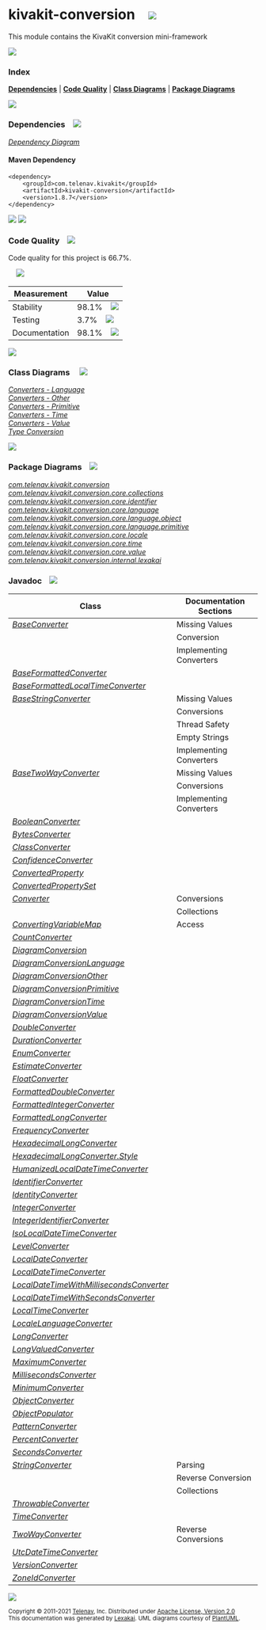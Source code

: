 [//]: # (start-user-text)



[//]: # (end-user-text)

# kivakit-conversion &nbsp;&nbsp; <img src="https://telenav.github.io/telenav-assets/images/icons/puzzle-64.png" srcset="https://telenav.github.io/telenav-assets/images/icons/puzzle-64-2x.png 2x"/>

This module contains the KivaKit conversion mini-framework

<img src="https://telenav.github.io/telenav-assets/images/separators/horizontal-line-512.png" srcset="https://telenav.github.io/telenav-assets/images/separators/horizontal-line-512-2x.png 2x"/>

### Index



[**Dependencies**](#dependencies) | [**Code Quality**](#code-quality) | [**Class Diagrams**](#class-diagrams) | [**Package Diagrams**](#package-diagrams)

<img src="https://telenav.github.io/telenav-assets/images/separators/horizontal-line-512.png" srcset="https://telenav.github.io/telenav-assets/images/separators/horizontal-line-512-2x.png 2x"/>

### Dependencies <a name="dependencies"></a> &nbsp;&nbsp; <img src="https://telenav.github.io/telenav-assets/images/icons/dependencies-32.png" srcset="https://telenav.github.io/telenav-assets/images/icons/dependencies-32-2x.png 2x"/>

[*Dependency Diagram*](https://www.kivakit.org/1.8.7/lexakai/kivakit/kivakit-conversion/documentation/diagrams/dependencies.svg)

#### Maven Dependency

    <dependency>
        <groupId>com.telenav.kivakit</groupId>
        <artifactId>kivakit-conversion</artifactId>
        <version>1.8.7</version>
    </dependency>

<img src="https://telenav.github.io/telenav-assets/images/separators/horizontal-line-128.png" srcset="https://telenav.github.io/telenav-assets/images/separators/horizontal-line-128-2x.png 2x"/>

[//]: # (start-user-text)



[//]: # (end-user-text)

<img src="https://telenav.github.io/telenav-assets/images/separators/horizontal-line-128.png" srcset="https://telenav.github.io/telenav-assets/images/separators/horizontal-line-128-2x.png 2x"/>

### Code Quality <a name="code-quality"></a> &nbsp;&nbsp; <img src="https://telenav.github.io/telenav-assets/images/icons/ruler-32.png" srcset="https://telenav.github.io/telenav-assets/images/icons/ruler-32-2x.png 2x"/>

Code quality for this project is 66.7%.  
  
&nbsp; &nbsp; <img src="https://telenav.github.io/telenav-assets/images/meters/meter-70-96.png" srcset="https://telenav.github.io/telenav-assets/images/meters/meter-70-96-2x.png 2x"/>

| Measurement   | Value                    |
|---------------|--------------------------|
| Stability     | 98.1%&nbsp; &nbsp; <img src="https://telenav.github.io/telenav-assets/images/meters/meter-100-96.png" srcset="https://telenav.github.io/telenav-assets/images/meters/meter-100-96-2x.png 2x"/>     |
| Testing       | 3.7%&nbsp; &nbsp; <img src="https://telenav.github.io/telenav-assets/images/meters/meter-0-96.png" srcset="https://telenav.github.io/telenav-assets/images/meters/meter-0-96-2x.png 2x"/>       |
| Documentation | 98.1%&nbsp; &nbsp; <img src="https://telenav.github.io/telenav-assets/images/meters/meter-100-96.png" srcset="https://telenav.github.io/telenav-assets/images/meters/meter-100-96-2x.png 2x"/> |

<img src="https://telenav.github.io/telenav-assets/images/separators/horizontal-line-128.png" srcset="https://telenav.github.io/telenav-assets/images/separators/horizontal-line-128-2x.png 2x"/>

### Class Diagrams <a name="class-diagrams"></a> &nbsp; &nbsp; <img src="https://telenav.github.io/telenav-assets/images/icons/diagram-40.png" srcset="https://telenav.github.io/telenav-assets/images/icons/diagram-40-2x.png 2x"/>

[*Converters - Language*](https://www.kivakit.org/1.8.7/lexakai/kivakit/kivakit-conversion/documentation/diagrams/diagram-conversion-language.svg)  
[*Converters - Other*](https://www.kivakit.org/1.8.7/lexakai/kivakit/kivakit-conversion/documentation/diagrams/diagram-conversion-other.svg)  
[*Converters - Primitive*](https://www.kivakit.org/1.8.7/lexakai/kivakit/kivakit-conversion/documentation/diagrams/diagram-conversion-primitive.svg)  
[*Converters - Time*](https://www.kivakit.org/1.8.7/lexakai/kivakit/kivakit-conversion/documentation/diagrams/diagram-conversion-time.svg)  
[*Converters - Value*](https://www.kivakit.org/1.8.7/lexakai/kivakit/kivakit-conversion/documentation/diagrams/diagram-conversion-value.svg)  
[*Type Conversion*](https://www.kivakit.org/1.8.7/lexakai/kivakit/kivakit-conversion/documentation/diagrams/diagram-conversion.svg)

<img src="https://telenav.github.io/telenav-assets/images/separators/horizontal-line-128.png" srcset="https://telenav.github.io/telenav-assets/images/separators/horizontal-line-128-2x.png 2x"/>

### Package Diagrams <a name="package-diagrams"></a> &nbsp;&nbsp; <img src="https://telenav.github.io/telenav-assets/images/icons/box-24.png" srcset="https://telenav.github.io/telenav-assets/images/icons/box-24-2x.png 2x"/>

[*com.telenav.kivakit.conversion*](https://www.kivakit.org/1.8.7/lexakai/kivakit/kivakit-conversion/documentation/diagrams/com.telenav.kivakit.conversion.svg)  
[*com.telenav.kivakit.conversion.core.collections*](https://www.kivakit.org/1.8.7/lexakai/kivakit/kivakit-conversion/documentation/diagrams/com.telenav.kivakit.conversion.core.collections.svg)  
[*com.telenav.kivakit.conversion.core.identifier*](https://www.kivakit.org/1.8.7/lexakai/kivakit/kivakit-conversion/documentation/diagrams/com.telenav.kivakit.conversion.core.identifier.svg)  
[*com.telenav.kivakit.conversion.core.language*](https://www.kivakit.org/1.8.7/lexakai/kivakit/kivakit-conversion/documentation/diagrams/com.telenav.kivakit.conversion.core.language.svg)  
[*com.telenav.kivakit.conversion.core.language.object*](https://www.kivakit.org/1.8.7/lexakai/kivakit/kivakit-conversion/documentation/diagrams/com.telenav.kivakit.conversion.core.language.object.svg)  
[*com.telenav.kivakit.conversion.core.language.primitive*](https://www.kivakit.org/1.8.7/lexakai/kivakit/kivakit-conversion/documentation/diagrams/com.telenav.kivakit.conversion.core.language.primitive.svg)  
[*com.telenav.kivakit.conversion.core.locale*](https://www.kivakit.org/1.8.7/lexakai/kivakit/kivakit-conversion/documentation/diagrams/com.telenav.kivakit.conversion.core.locale.svg)  
[*com.telenav.kivakit.conversion.core.time*](https://www.kivakit.org/1.8.7/lexakai/kivakit/kivakit-conversion/documentation/diagrams/com.telenav.kivakit.conversion.core.time.svg)  
[*com.telenav.kivakit.conversion.core.value*](https://www.kivakit.org/1.8.7/lexakai/kivakit/kivakit-conversion/documentation/diagrams/com.telenav.kivakit.conversion.core.value.svg)  
[*com.telenav.kivakit.conversion.internal.lexakai*](https://www.kivakit.org/1.8.7/lexakai/kivakit/kivakit-conversion/documentation/diagrams/com.telenav.kivakit.conversion.internal.lexakai.svg)

### Javadoc <a name="code-quality"></a> &nbsp;&nbsp; <img src="https://telenav.github.io/telenav-assets/images/icons/books-24.png" srcset="https://telenav.github.io/telenav-assets/images/icons/books-24-2x.png 2x"/>

| Class | Documentation Sections  |
|-------|-------------------------|
| [*BaseConverter*](https://www.kivakit.org/1.8.7/javadoc/kivakit/kivakit-conversion/com/telenav/kivakit/conversion/BaseConverter.html) | Missing Values |  
| | Conversion |  
| | Implementing Converters |  
| [*BaseFormattedConverter*](https://www.kivakit.org/1.8.7/javadoc/kivakit/kivakit-conversion/com/telenav/kivakit/conversion/core/time/BaseFormattedConverter.html) |  |  
| [*BaseFormattedLocalTimeConverter*](https://www.kivakit.org/1.8.7/javadoc/kivakit/kivakit-conversion/com/telenav/kivakit/conversion/core/time/BaseFormattedLocalTimeConverter.html) |  |  
| [*BaseStringConverter*](https://www.kivakit.org/1.8.7/javadoc/kivakit/kivakit-conversion/com/telenav/kivakit/conversion/BaseStringConverter.html) | Missing Values |  
| | Conversions |  
| | Thread Safety |  
| | Empty Strings |  
| | Implementing Converters |  
| [*BaseTwoWayConverter*](https://www.kivakit.org/1.8.7/javadoc/kivakit/kivakit-conversion/com/telenav/kivakit/conversion/BaseTwoWayConverter.html) | Missing Values |  
| | Conversions |  
| | Implementing Converters |  
| [*BooleanConverter*](https://www.kivakit.org/1.8.7/javadoc/kivakit/kivakit-conversion/com/telenav/kivakit/conversion/core/language/primitive/BooleanConverter.html) |  |  
| [*BytesConverter*](https://www.kivakit.org/1.8.7/javadoc/kivakit/kivakit-conversion/com/telenav/kivakit/conversion/core/value/BytesConverter.html) |  |  
| [*ClassConverter*](https://www.kivakit.org/1.8.7/javadoc/kivakit/kivakit-conversion/com/telenav/kivakit/conversion/core/language/ClassConverter.html) |  |  
| [*ConfidenceConverter*](https://www.kivakit.org/1.8.7/javadoc/kivakit/kivakit-conversion/com/telenav/kivakit/conversion/core/value/ConfidenceConverter.html) |  |  
| [*ConvertedProperty*](https://www.kivakit.org/1.8.7/javadoc/kivakit/kivakit-conversion/com/telenav/kivakit/conversion/core/language/object/ConvertedProperty.html) |  |  
| [*ConvertedPropertySet*](https://www.kivakit.org/1.8.7/javadoc/kivakit/kivakit-conversion/com/telenav/kivakit/conversion/core/language/object/ConvertedPropertySet.html) |  |  
| [*Converter*](https://www.kivakit.org/1.8.7/javadoc/kivakit/kivakit-conversion/com/telenav/kivakit/conversion/Converter.html) | Conversions |  
| | Collections |  
| [*ConvertingVariableMap*](https://www.kivakit.org/1.8.7/javadoc/kivakit/kivakit-conversion/com/telenav/kivakit/conversion/core/collections/ConvertingVariableMap.html) | Access |  
| [*CountConverter*](https://www.kivakit.org/1.8.7/javadoc/kivakit/kivakit-conversion/com/telenav/kivakit/conversion/core/value/CountConverter.html) |  |  
| [*DiagramConversion*](https://www.kivakit.org/1.8.7/javadoc/kivakit/kivakit-conversion/com/telenav/kivakit/conversion/internal/lexakai/DiagramConversion.html) |  |  
| [*DiagramConversionLanguage*](https://www.kivakit.org/1.8.7/javadoc/kivakit/kivakit-conversion/com/telenav/kivakit/conversion/internal/lexakai/DiagramConversionLanguage.html) |  |  
| [*DiagramConversionOther*](https://www.kivakit.org/1.8.7/javadoc/kivakit/kivakit-conversion/com/telenav/kivakit/conversion/internal/lexakai/DiagramConversionOther.html) |  |  
| [*DiagramConversionPrimitive*](https://www.kivakit.org/1.8.7/javadoc/kivakit/kivakit-conversion/com/telenav/kivakit/conversion/internal/lexakai/DiagramConversionPrimitive.html) |  |  
| [*DiagramConversionTime*](https://www.kivakit.org/1.8.7/javadoc/kivakit/kivakit-conversion/com/telenav/kivakit/conversion/internal/lexakai/DiagramConversionTime.html) |  |  
| [*DiagramConversionValue*](https://www.kivakit.org/1.8.7/javadoc/kivakit/kivakit-conversion/com/telenav/kivakit/conversion/internal/lexakai/DiagramConversionValue.html) |  |  
| [*DoubleConverter*](https://www.kivakit.org/1.8.7/javadoc/kivakit/kivakit-conversion/com/telenav/kivakit/conversion/core/language/primitive/DoubleConverter.html) |  |  
| [*DurationConverter*](https://www.kivakit.org/1.8.7/javadoc/kivakit/kivakit-conversion/com/telenav/kivakit/conversion/core/time/DurationConverter.html) |  |  
| [*EnumConverter*](https://www.kivakit.org/1.8.7/javadoc/kivakit/kivakit-conversion/com/telenav/kivakit/conversion/core/language/EnumConverter.html) |  |  
| [*EstimateConverter*](https://www.kivakit.org/1.8.7/javadoc/kivakit/kivakit-conversion/com/telenav/kivakit/conversion/core/value/EstimateConverter.html) |  |  
| [*FloatConverter*](https://www.kivakit.org/1.8.7/javadoc/kivakit/kivakit-conversion/com/telenav/kivakit/conversion/core/language/primitive/FloatConverter.html) |  |  
| [*FormattedDoubleConverter*](https://www.kivakit.org/1.8.7/javadoc/kivakit/kivakit-conversion/com/telenav/kivakit/conversion/core/language/primitive/FormattedDoubleConverter.html) |  |  
| [*FormattedIntegerConverter*](https://www.kivakit.org/1.8.7/javadoc/kivakit/kivakit-conversion/com/telenav/kivakit/conversion/core/language/primitive/FormattedIntegerConverter.html) |  |  
| [*FormattedLongConverter*](https://www.kivakit.org/1.8.7/javadoc/kivakit/kivakit-conversion/com/telenav/kivakit/conversion/core/language/primitive/FormattedLongConverter.html) |  |  
| [*FrequencyConverter*](https://www.kivakit.org/1.8.7/javadoc/kivakit/kivakit-conversion/com/telenav/kivakit/conversion/core/time/FrequencyConverter.html) |  |  
| [*HexadecimalLongConverter*](https://www.kivakit.org/1.8.7/javadoc/kivakit/kivakit-conversion/com/telenav/kivakit/conversion/core/language/primitive/HexadecimalLongConverter.html) |  |  
| [*HexadecimalLongConverter.Style*](https://www.kivakit.org/1.8.7/javadoc/kivakit/kivakit-conversion/com/telenav/kivakit/conversion/core/language/primitive/HexadecimalLongConverter.Style.html) |  |  
| [*HumanizedLocalDateTimeConverter*](https://www.kivakit.org/1.8.7/javadoc/kivakit/kivakit-conversion/com/telenav/kivakit/conversion/core/time/HumanizedLocalDateTimeConverter.html) |  |  
| [*IdentifierConverter*](https://www.kivakit.org/1.8.7/javadoc/kivakit/kivakit-conversion/com/telenav/kivakit/conversion/core/identifier/IdentifierConverter.html) |  |  
| [*IdentityConverter*](https://www.kivakit.org/1.8.7/javadoc/kivakit/kivakit-conversion/com/telenav/kivakit/conversion/core/language/IdentityConverter.html) |  |  
| [*IntegerConverter*](https://www.kivakit.org/1.8.7/javadoc/kivakit/kivakit-conversion/com/telenav/kivakit/conversion/core/language/primitive/IntegerConverter.html) |  |  
| [*IntegerIdentifierConverter*](https://www.kivakit.org/1.8.7/javadoc/kivakit/kivakit-conversion/com/telenav/kivakit/conversion/core/identifier/IntegerIdentifierConverter.html) |  |  
| [*IsoLocalDateTimeConverter*](https://www.kivakit.org/1.8.7/javadoc/kivakit/kivakit-conversion/com/telenav/kivakit/conversion/core/time/IsoLocalDateTimeConverter.html) |  |  
| [*LevelConverter*](https://www.kivakit.org/1.8.7/javadoc/kivakit/kivakit-conversion/com/telenav/kivakit/conversion/core/value/LevelConverter.html) |  |  
| [*LocalDateConverter*](https://www.kivakit.org/1.8.7/javadoc/kivakit/kivakit-conversion/com/telenav/kivakit/conversion/core/time/LocalDateConverter.html) |  |  
| [*LocalDateTimeConverter*](https://www.kivakit.org/1.8.7/javadoc/kivakit/kivakit-conversion/com/telenav/kivakit/conversion/core/time/LocalDateTimeConverter.html) |  |  
| [*LocalDateTimeWithMillisecondsConverter*](https://www.kivakit.org/1.8.7/javadoc/kivakit/kivakit-conversion/com/telenav/kivakit/conversion/core/time/LocalDateTimeWithMillisecondsConverter.html) |  |  
| [*LocalDateTimeWithSecondsConverter*](https://www.kivakit.org/1.8.7/javadoc/kivakit/kivakit-conversion/com/telenav/kivakit/conversion/core/time/LocalDateTimeWithSecondsConverter.html) |  |  
| [*LocalTimeConverter*](https://www.kivakit.org/1.8.7/javadoc/kivakit/kivakit-conversion/com/telenav/kivakit/conversion/core/time/LocalTimeConverter.html) |  |  
| [*LocaleLanguageConverter*](https://www.kivakit.org/1.8.7/javadoc/kivakit/kivakit-conversion/com/telenav/kivakit/conversion/core/locale/LocaleLanguageConverter.html) |  |  
| [*LongConverter*](https://www.kivakit.org/1.8.7/javadoc/kivakit/kivakit-conversion/com/telenav/kivakit/conversion/core/language/primitive/LongConverter.html) |  |  
| [*LongValuedConverter*](https://www.kivakit.org/1.8.7/javadoc/kivakit/kivakit-conversion/com/telenav/kivakit/conversion/core/value/LongValuedConverter.html) |  |  
| [*MaximumConverter*](https://www.kivakit.org/1.8.7/javadoc/kivakit/kivakit-conversion/com/telenav/kivakit/conversion/core/value/MaximumConverter.html) |  |  
| [*MillisecondsConverter*](https://www.kivakit.org/1.8.7/javadoc/kivakit/kivakit-conversion/com/telenav/kivakit/conversion/core/time/MillisecondsConverter.html) |  |  
| [*MinimumConverter*](https://www.kivakit.org/1.8.7/javadoc/kivakit/kivakit-conversion/com/telenav/kivakit/conversion/core/value/MinimumConverter.html) |  |  
| [*ObjectConverter*](https://www.kivakit.org/1.8.7/javadoc/kivakit/kivakit-conversion/com/telenav/kivakit/conversion/core/language/object/ObjectConverter.html) |  |  
| [*ObjectPopulator*](https://www.kivakit.org/1.8.7/javadoc/kivakit/kivakit-conversion/com/telenav/kivakit/conversion/core/language/object/ObjectPopulator.html) |  |  
| [*PatternConverter*](https://www.kivakit.org/1.8.7/javadoc/kivakit/kivakit-conversion/com/telenav/kivakit/conversion/core/language/PatternConverter.html) |  |  
| [*PercentConverter*](https://www.kivakit.org/1.8.7/javadoc/kivakit/kivakit-conversion/com/telenav/kivakit/conversion/core/value/PercentConverter.html) |  |  
| [*SecondsConverter*](https://www.kivakit.org/1.8.7/javadoc/kivakit/kivakit-conversion/com/telenav/kivakit/conversion/core/time/SecondsConverter.html) |  |  
| [*StringConverter*](https://www.kivakit.org/1.8.7/javadoc/kivakit/kivakit-conversion/com/telenav/kivakit/conversion/StringConverter.html) | Parsing |  
| | Reverse Conversion |  
| | Collections |  
| [*ThrowableConverter*](https://www.kivakit.org/1.8.7/javadoc/kivakit/kivakit-conversion/com/telenav/kivakit/conversion/core/language/ThrowableConverter.html) |  |  
| [*TimeConverter*](https://www.kivakit.org/1.8.7/javadoc/kivakit/kivakit-conversion/com/telenav/kivakit/conversion/core/time/TimeConverter.html) |  |  
| [*TwoWayConverter*](https://www.kivakit.org/1.8.7/javadoc/kivakit/kivakit-conversion/com/telenav/kivakit/conversion/TwoWayConverter.html) | Reverse Conversions |  
| [*UtcDateTimeConverter*](https://www.kivakit.org/1.8.7/javadoc/kivakit/kivakit-conversion/com/telenav/kivakit/conversion/core/time/UtcDateTimeConverter.html) |  |  
| [*VersionConverter*](https://www.kivakit.org/1.8.7/javadoc/kivakit/kivakit-conversion/com/telenav/kivakit/conversion/core/value/VersionConverter.html) |  |  
| [*ZoneIdConverter*](https://www.kivakit.org/1.8.7/javadoc/kivakit/kivakit-conversion/com/telenav/kivakit/conversion/core/time/ZoneIdConverter.html) |  |  

[//]: # (start-user-text)



[//]: # (end-user-text)

<img src="https://telenav.github.io/telenav-assets/images/separators/horizontal-line-512.png" srcset="https://telenav.github.io/telenav-assets/images/separators/horizontal-line-512-2x.png 2x"/>

<sub>Copyright &#169; 2011-2021 [Telenav](https://telenav.com), Inc. Distributed under [Apache License, Version 2.0](LICENSE)</sub>  
<sub>This documentation was generated by [Lexakai](https://lexakai.org). UML diagrams courtesy of [PlantUML](https://plantuml.com).</sub>
